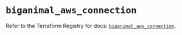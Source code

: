 # `biganimal_aws_connection`

Refer to the Terraform Registry for docs: [`biganimal_aws_connection`](https://registry.terraform.io/providers/enterprisedb/biganimal/3.1.1/docs/resources/aws_connection).
